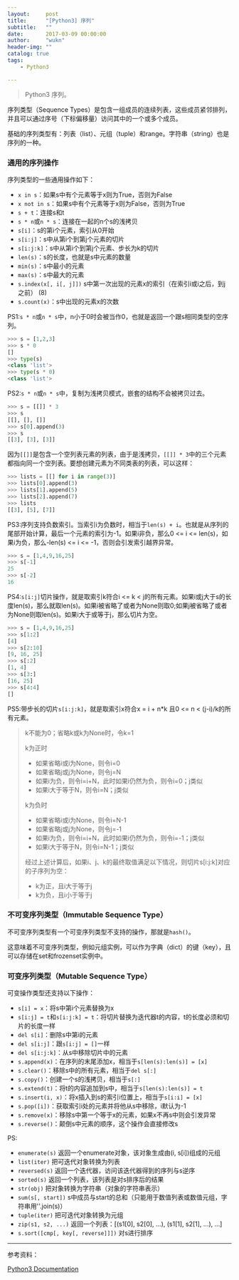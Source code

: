 ```yaml
---
layout:     post
title:      "[Python3] 序列"
subtitle:   ""
date:       2017-03-09 00:00:00
author:     "wukn"
header-img: ""
catalog: true
tags:
    - Python3

---
```


> Python3 序列。

序列类型（Sequence Types）是包含一组成员的连续列表，这些成员紧邻排列，并且可以通过序号（下标偏移量）访问其中的一个或多个成员。

基础的序列类型有：列表（list）、元组（tuple）和range。字符串（string）也是序列的一种。

### 通用的序列操作

序列类型的一些通用操作如下：

* `x in s`：如果s中有个元素等于x则为True，否则为False
* `x not in s`：如果s中有个元素等于x则为False，否则为True
* `s + t`：连接s和t
* `s * n`或`n * s`：连接在一起的n个s的浅拷贝
* `s[i]`：s的第i个元素，索引从0开始
* `s[i:j]`：s中从第i个到第j个元素的切片
* `s[i:j:k]`：s中从第i个到第j个元素、步长为k的切片
* `len(s)`：s的长度，也就是s中元素的数量
* `min(s)`：s中最小的元素
* `max(s)`：s中最大的元素
* `s.index(x[, i[, j]])`	s中第一次出现的元素x的索引（在索引i或i之后，到j之前）	(8)
* `s.count(x)`：s中出现的元素x的次数

PS1:`s * n`或`n * s`中，n小于0时会被当作0，也就是返回一个跟s相同类型的空序列。

```python
>>> s = [1,2,3]
>>> s * 0
[]
>>> type(s)
<class 'list'>
>>> type(s * 0)
<class 'list'>
```

PS2:`s * n`或`n * s`中，复制为浅拷贝模式，嵌套的结构不会被拷贝过去。

```python
>>> s = [[]] * 3
>>> s
[[], [], []]
>>> s[0].append(3)
>>> s
[[3], [3], [3]]
```

因为`[[]]`是包含一个空列表元素的列表，由于是浅拷贝，`[[]] * 3`中的三个元素都指向同一个空列表。要想创建元素为不同类表的列表，可以这样：

```python
>>> lists = [[] for i in range(3)]
>>> lists[0].append(3)
>>> lists[1].append(5)
>>> lists[2].append(7)
>>> lists
[[3], [5], [7]]
```

PS3:序列支持负数索引。当索引i为负数时，相当于`len(s) + i`。也就是从序列的尾部开始计算，最后一个元素的索引为-1。如果i非负，那么0 <= i <= len(s)，如果i为负，那么-len(s) <= i <= -1，否则会引发索引越界异常。

```python
>>> s = [1,4,9,16,25]
>>> s[-1]
25
>>> s[-2]
16
```

PS4:`s[i:j]`切片操作，就是取索引k符合i <= k < j的所有元素。如果i或j大于s的长度len(s)，那么就取len(s)。如果i被省略了或者为None则取0;如果j被省略了或者为None则取len(s)。如果i大于或等于j，那么切片为空。

```python
>>> s = [1,4,9,16,25]
>>> s[1:2]
[4]
>>> s[2:10]
[9, 16, 25]
>>> s[:2]
[1, 4]
>>> s[3:]
[16, 25]
>>> s[4:4]
[]
```

PS5:带步长的切片`s[i:j:k]`，就是取索引x符合x = i + n*k 且0 <= n < (j-i)/k的所有元素。

> k不能为0；省略k或k为None时，令k=1
>
> k为正时
> * 如果省略i或i为None，则令i=0
> * 如果省略j或j为None，则令j=N
> * 如果i为负，则令i=i+N，此时如果i仍然为负，则令i=0；j类似
> * 如果i大于等于N，则令i=N；j类似
>
> k为负时
> * 如果省略i或i为None，则令i=N-1
> * 如果省略j或j为None，则令j=-1
> * 如果i为负，则令i=i+N，此时如果i仍然为负，则令i=-1；j类似
> * 如果i大于等于N，则令i=N-1；j类似
>
> 经过上述计算后，如果i、j、k的最终取值满足以下情况，则切片s[i:j:k]对应的子序列为空：
> * k为正，且i大于等于j
> * k为负，且i小于等于j

### 不可变序列类型（Immutable Sequence Type）

不可变序列类型有一个可变序列类型不支持的操作，那就是`hash()`。

这意味着不可变序列类型，例如元组实例，可以作为字典（dict）的键（key），且可以存储在set和frozenset实例中。

### 可变序列类型（Mutable Sequence Type）

可变操作类型还支持以下操作：

* `s[i] = x`：将s中第i个元素替换为x
* `s[i:j] = t`和`s[i:j:k] = t`：将切片替换为迭代器t的内容，t的长度必须和切片的长度一样
* `del s[i]`：删除s中第i的元素
* `del s[i:j]`：跟`s[i:j] = []`一样
* `del s[i:j:k]`：从s中移除切片中的元素
* `s.append(x)`：在序列的末尾添加x，相当于`s[len(s):len(s)] = [x]`
* `s.clear()`：移除s中的所有元素，相当于`del s[:]`
* `s.copy()`：创建一个s的浅拷贝，相当于`s[:]`
* `s.extend(t)`：将t的内容追加到s中，相当于`s[len(s):len(s)] = t`
* `s.insert(i, x)`：将x插入到s的索引i位置上，相当于`s[i:i] = [x]`
* `s.pop([i])`：获取索引i处的元素并将他从s中移除，i默认为-1
* `s.remove(x)`：移除s中第一个等于x的元素，如果x不再s中则会引发异常
* `s.reverse()`：颠倒s中元素的顺序，这个操作会直接修改s

PS:
* `enumerate(s)`	返回一个enumerate对象，该对象生成由(i, s[i])组成的元组
* `list(iter)`	把可迭代对象转换为列表
* `reversed(s)`	返回一个迭代器，访问该迭代器得到的序列与s逆序
* `sorted(s)`	返回一个列表，该列表是对s排序后的结果
* `str(obj)`	把对象转换为字符串（对象的字符串表示）
* `sum(s[, start])`	s中成员与start的总和（只能用于数值列表或数值元组，字符串用''.join(s)）
* `tuple(iter)`	把可迭代对象转换为元组
* `zip(s1, s2, ...)`	返回一个列表：[(s1[0], s2[0], ...), (s1[1], s2[1], ...), ...]
* `s.sort([cmp[, key[, reverse]]])`	对s进行排序

---

参考资料：

[Python3 Documentation](https://docs.python.org/3.5/)
